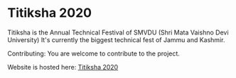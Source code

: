 # Titiksha 2020
Titiksha is the Annual Technical Festival of SMVDU (Shri Mata Vaishno Devi University)
It's currently the biggest technical fest of Jammu and Kashmir.

Contributing:
You are welcome to contribute to the project.

Website is hosted here: [Titiksha 2020](https://shoaibin.github.io/titiksha2020/index.html)
